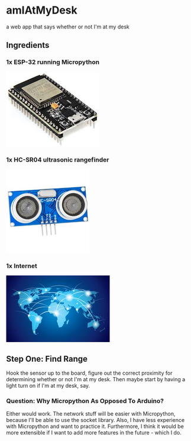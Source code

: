 # amIAtMyDesk
a web app that says whether or not I'm at my desk

## Ingredients

### 1x ESP-32 running Micropython 
![ESP-32](./images/esp32.jpeg)
### 1x HC-SR04 ultrasonic rangefinder 
![HC-SR04](./images/hcsr04.jpeg)
### 1x Internet 
![The Internet](./images/internet.jpeg)

## Step One: Find Range

Hook the sensor up to the board, figure out the correct proximity for determining whether or not I'm at my desk. Then maybe start by having a light turn on if I'm at my desk, say.

### Question: Why Micropython As Opposed To Arduino?

Either would work. The network stuff will be easier with Micropython, because I'll be able to use the socket library. Also, I have less experience with Micropython and want to practice it. Furthermore, I think it would be more extensible if I want to add more features in the future - which I do.